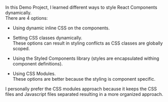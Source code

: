 In this Demo Project, I learned different ways to style React Components dynamically.<br/>
There are 4 options:
* Using dynamic inline CSS on the components.
* Setting CSS classes dynamically.<br/>
These options can result in styling conflicts as CSS classes are globally scoped.<br/>

* Using the Styled Components library (styles are encapsulated withing component definitions).
* Using CSS Modules.<br/>
These options are better because the styling is component specific.<br/>

I personally prefer the CSS modules approach because it keeps the CSS files and Javascript files separated resulting in a more 
organized approach.
